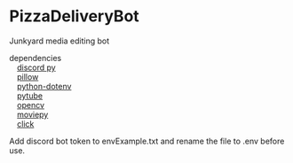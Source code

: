 # PizzaDeliveryBot
Junkyard media editing bot

dependencies  
  &emsp;[discord py](https://discordpy.readthedocs.io/en/stable/intro.html)  
  &emsp;[pillow](https://pillow.readthedocs.io/en/stable/installation.html)  
  &emsp;[python-dotenv](https://pypi.org/project/python-dotenv/)  
  &emsp;[pytube](https://pytube.io/en/latest/user/install.html)  
  &emsp;[opencv](https://pypi.org/project/opencv-python/)  
  &emsp;[moviepy](https://zulko.github.io/moviepy/install.html)  
  &emsp;[click](https://click.palletsprojects.com/en/8.1.x/)  

Add discord bot token to envExample.txt and rename the file to .env before use.
